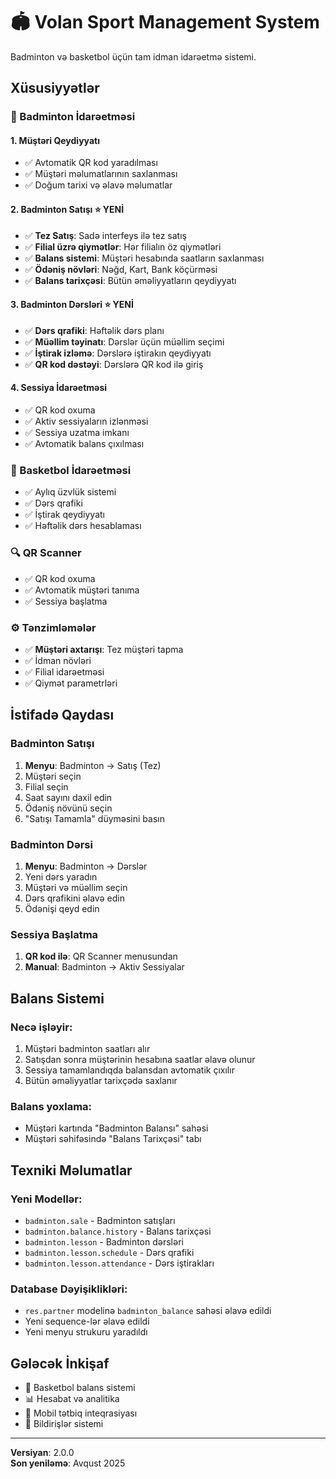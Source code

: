 # 🏟️ Volan Sport Management System

Badminton və basketbol üçün tam idman idarəetmə sistemi.

## Xüsusiyyətlər

### 🏸 Badminton İdarəetməsi

#### 1. Müştəri Qeydiyyatı
- ✅ Avtomatik QR kod yaradılması
- ✅ Müştəri məlumatlarının saxlanması
- ✅ Doğum tarixi və əlavə məlumatlar

#### 2. Badminton Satışı ⭐ YENİ
- ✅ **Tez Satış**: Sadə interfeys ilə tez satış
- ✅ **Filial üzrə qiymətlər**: Hər filialın öz qiymətləri
- ✅ **Balans sistemi**: Müştəri hesabında saatların saxlanması
- ✅ **Ödəniş növləri**: Nəğd, Kart, Bank köçürməsi
- ✅ **Balans tarixçəsi**: Bütün əməliyyatların qeydiyyatı

#### 3. Badminton Dərsləri ⭐ YENİ
- ✅ **Dərs qrafiki**: Həftəlik dərs planı
- ✅ **Müəllim təyinatı**: Dərslər üçün müəllim seçimi
- ✅ **İştirak izləmə**: Dərslərə iştirakın qeydiyyatı
- ✅ **QR kod dəstəyi**: Dərslərə QR kod ilə giriş

#### 4. Sessiya İdarəetməsi
- ✅ QR kod oxuma
- ✅ Aktiv sessiyaların izlənməsi
- ✅ Sessiya uzatma imkanı
- ✅ Avtomatik balans çıxılması

### 🏀 Basketbol İdarəetməsi
- ✅ Aylıq üzvlük sistemi
- ✅ Dərs qrafiki
- ✅ İştirak qeydiyyatı
- ✅ Həftəlik dərs hesablaması

### 🔍 QR Scanner
- ✅ QR kod oxuma
- ✅ Avtomatik müştəri tanıma
- ✅ Sessiya başlatma

### ⚙️ Tənzimləmələr
- ✅ **Müştəri axtarışı**: Tez müştəri tapma
- ✅ İdman növləri
- ✅ Filial idarəetməsi
- ✅ Qiymət parametrləri

## İstifadə Qaydası

### Badminton Satışı
1. **Menyu**: Badminton → Satış (Tez)
2. Müştəri seçin
3. Filial seçin
4. Saat sayını daxil edin
5. Ödəniş növünü seçin
6. "Satışı Tamamla" düyməsini basın

### Badminton Dərsi
1. **Menyu**: Badminton → Dərslər
2. Yeni dərs yaradın
3. Müştəri və müəllim seçin
4. Dərs qrafikini əlavə edin
5. Ödənişi qeyd edin

### Sessiya Başlatma
1. **QR kod ilə**: QR Scanner menusundan
2. **Manual**: Badminton → Aktiv Sessiyalar

## Balans Sistemi

### Necə işləyir:
1. Müştəri badminton saatları alır
2. Satışdan sonra müştərinin hesabına saatlar əlavə olunur
3. Sessiya tamamlandıqda balansdan avtomatik çıxılır
4. Bütün əməliyyatlar tarixçədə saxlanır

### Balans yoxlama:
- Müştəri kartında "Badminton Balansı" sahəsi
- Müştəri səhifəsində "Balans Tarixçəsi" tabı

## Texniki Məlumatlar

### Yeni Modellər:
- `badminton.sale` - Badminton satışları
- `badminton.balance.history` - Balans tarixçəsi
- `badminton.lesson` - Badminton dərsləri
- `badminton.lesson.schedule` - Dərs qrafiki
- `badminton.lesson.attendance` - Dərs iştirakları

### Database Dəyişiklikləri:
- `res.partner` modelinə `badminton_balance` sahəsi əlavə edildi
- Yeni sequence-lər əlavə edildi
- Yeni menyu strukuru yaradıldı

## Gələcək İnkişaf
- 🔄 Basketbol balans sistemi
- 📊 Hesabat və analitika
- 📱 Mobil tətbiq inteqrasiyası
- 🔔 Bildirişlər sistemi

---

**Versiyan**: 2.0.0  
**Son yeniləmə**: Avqust 2025
